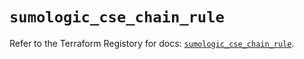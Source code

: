 # `sumologic_cse_chain_rule`

Refer to the Terraform Registory for docs: [`sumologic_cse_chain_rule`](https://www.terraform.io/docs/providers/sumologic/r/cse_chain_rule).
